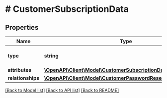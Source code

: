 # # CustomerSubscriptionData

## Properties

Name | Type | Description | Notes
------------ | ------------- | ------------- | -------------
**type** | **string** | The resource&#39;s type |
**attributes** | [**\OpenAPI\Client\Model\CustomerSubscriptionDataAttributes**](CustomerSubscriptionDataAttributes.md) |  |
**relationships** | [**\OpenAPI\Client\Model\CustomerPasswordResetDataRelationships**](CustomerPasswordResetDataRelationships.md) |  | [optional]

[[Back to Model list]](../../README.md#models) [[Back to API list]](../../README.md#endpoints) [[Back to README]](../../README.md)
